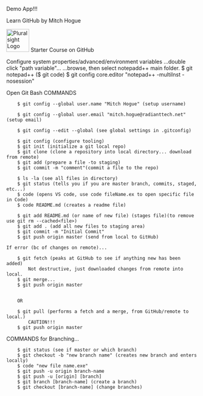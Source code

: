 Demo App!!!

Learn GitHub
by Mitch Hogue

<a href='http://pluralsight.com'><img src='https://gillcleerenpluralsight.blob.core.windows.net/files/pluralsight.png' height='60' alt='Pluralsight Logo'/></a> Starter Course on GitHub


Configure system properties/advanced/environment variables
        ...double click "path variable"...
        ...browse, then select notepadd++ main folder.
        $ git notepad++ ($ git code)
        $ git config core.editor "notepad++ -multiInst -nosession"

Open Git Bash
COMMANDS

        $ git config --global user.name "Mitch Hogue" (setup username)

        $ git config --global user.email "mitch.hogue@radianttech.net" (setup email)

        $ git config --edit --global (see global settings in .gitconfig)

    	$ git config (configure tooling)
    	$ git init (initialize a git local repo)
    	$ git clone (clone a repository into local directory... download from remote)
    	$ git add (prepare a file -to staging)
    	$ git commit -m "comment"(commit a file to the repo)

    	$ ls -la (see all files in directory)
    	$ git status (tells you if you are master branch, commits, staged, etc...)
    	$ code (opens VS code, use code fileName.ex to open specific file in Code)
    	$ code README.md (creates a readme file)

    	$ git add README.md (or name of new file) (stages file)(to remove use git rm --cached<file>)
    	$ git add . (add all new files to staging area)
    	$ git commit -m "Initial Commit"
    	$ git push origin master (send from local to GitHub)

    If error (bc of changes on remote)...

    	$ git fetch (peaks at GitHub to see if anything new has been added)
    		Not destructive, just downloaded changes from remote into local.
    	$ git merge...
    	$ git push origin master


    	OR

    	$ git pull (performs a fetch and a merge, from GitHub/remote to local.)
    		CAUTION!!!
    	$ git push origin master
        
COMMANDS for Branching...
        
        $ git status (see if master or which branch)
        $ git checkout -b "new branch name" (creates new branch and enters locally)
        $ code "new file name.exe"
        $ git push -u origin branch-name
        $ git push -u [origin] [branch]
        $ git branch [branch-name] (create a branch)
        $ git checkout [branch-name] (change branches)
        
